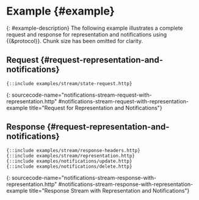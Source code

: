 # Example {#example}

{: #example-description}
The following example illustrates a complete request and response for representation and notifications using {{&protocol}}. Chunk size has been omitted for clarity.

## Request {#request-representation-and-notifications}

~~~ http-message
{::include examples/stream/state-request.http}
~~~
{: sourcecode-name="notifications-stream-request-with-representation.http" #notifications-stream-request-with-representation-example title="Request for Representation and Notifications"}

## Response {#request-representation-and-notifications}

~~~ http-message
{::include examples/stream/response-headers.http}
{::include examples/stream/representation.http}
{::include examples/notifications/update.http}
{::include examples/notifications/delete.http}
~~~
{: sourcecode-name="notifications-stream-response-with-representation.http" #notifications-stream-response-with-representation-example title="Response Stream with Representation and Notifications"}
